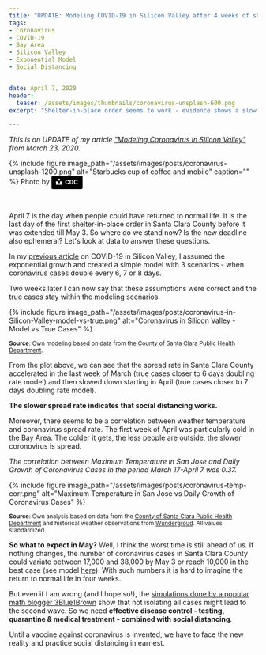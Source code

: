 ```yaml
---
title: "UPDATE: Modeling COVID-19 in Silicon Valley after 4 weeks of shelter-in-place order "
tags:
- Coronavirus
- COVID-19
- Bay Area
- Silicon Valley
- Exponential Model
- Social Distancing


date: April 7, 2020
header:
  teaser: /assets/images/thumbnails/coronavirus-unsplash-600.png
excerpt: "Shelter-in-place order seems to work - evidence shows a slow down in spread of Coronavirus in Silicon Valley."

---
```

*This is an UPDATE of my article ["Modeling Coronavirus in Silicon Valley"](https://www.cross-validated.com/Modeling-Coronavirus-in-Silicon-Valley/) from March 23, 2020.* 

{% include figure image_path="/assets/images/posts/coronavirus-unsplash-1200.png" alt="Starbucks cup of coffee and mobile" caption="" %}
Photo by <a style="background-color:black;color:white;text-decoration:none;padding:4px 6px;font-family:-apple-system, BlinkMacSystemFont, &quot;San Francisco&quot;, &quot;Helvetica Neue&quot;, Helvetica, Ubuntu, Roboto, Noto, &quot;Segoe UI&quot;, Arial, sans-serif;font-size:12px;font-weight:bold;line-height:1.2;display:inline-block;border-radius:3px" href="https://unsplash.com/@cdc?utm_medium=referral&amp;utm_campaign=photographer-credit&amp;utm_content=creditBadge" target="_blank" rel="noopener noreferrer" title="Download free do whatever you want high-resolution photos from CDC"><span style="display:inline-block;padding:2px 3px"><svg xmlns="http://www.w3.org/2000/svg" style="height:12px;width:auto;position:relative;vertical-align:middle;top:-2px;fill:white" viewBox="0 0 32 32"><title>unsplash-logo</title><path d="M10 9V0h12v9H10zm12 5h10v18H0V14h10v9h12v-9z"></path></svg></span><span style="display:inline-block;padding:2px 3px">CDC</span></a>


&nbsp;
&nbsp;

April 7 is the day when people could have returned to normal life. It is the last day of the first shelter-in-place order in Santa Clara County before it was extended till May 3. So where do we stand now? Is the new deadline also ephemeral? Let's look at data to answer these questions.

In my [previous article](https://www.cross-validated.com/Modeling-Coronavirus-in-Silicon-Valley/) on COVID-19 in Silicon Valley, I assumed the exponential growth and created a simple model with 3 scenarios - when coronavirus cases double every 6, 7 or 8 days. 

Two weeks later I can now say that these assumptions were correct and the true cases stay within the modeling scenarios. 

{% include figure image_path="/assets/images/posts/coronavirus-in-Silicon-Valley-model-vs-true.png" alt="Coronavirus in Silicon Valley - Model vs True Cases" %}

<sup>**Source**: Own modeling based on data from the [County of Santa Clara Public Health Department](https://www.sccgov.org/sites/phd/DiseaseInformation/novel-coronavirus/Pages/dashboard.aspx). </sup>

From the plot above, we can see that the spread rate in Santa Clara County accelerated in the last week of March (true cases closer to 6 days doubling rate model) and then slowed down starting in April (true cases closer to 7 days doubling rate model). 

**The slower spread rate indicates that social distancing works.** 

Moreover, there seems to be a correlation between weather temperature  and coronavirus spread rate. The first week of April was particularly cold in the Bay Area. The colder it gets, the less people are outside, the slower coronovirus is spread. 

*The correlation between Maximum Temperature in San Jose and Daily Growth of Coronavirus Cases in the period March 17-April 7 was 0.37.*

{% include figure image_path="/assets/images/posts/coronavirus-temp-corr.png" alt="Maximum Temperature in San Jose vs Daily Growth of Coronavirus Cases" %}


<sup>**Source**: Own analysis based on data from the [County of Santa Clara Public Health Department](https://www.sccgov.org/sites/phd/DiseaseInformation/novel-coronavirus/Pages/dashboard.aspx) and historical weather observations from [Wundergroud](https://www.wunderground.com/history/monthly/us/ca/san-jose/KSJC/date/2020-4). All values standardized.</sup>


**So what to expect in May?**
Well, I think the worst time is still ahead of us. If nothing changes, the number of coronavirus cases in Santa Clara County could variate between 17,000 and 38,000 by May 3 or reach 10,000 in the best case (see model [here](https://www.cross-validated.com/Modeling-Coronavirus-in-Silicon-Valley/)). With such numbers it is hard to imagine the return to normal life in four weeks. 


But even if I am wrong (and I hope so!), the [simulations done by a popular math blogger 3Blue1Brown](https://www.youtube.com/watch?v=gxAaO2rsdIs&feature=youtu.be) show that not isolating all cases might lead to the second wave. So we need **effective disease control - testing, quarantine & medical treatment - combined with social distancing**.

Until a vaccine against coronavirus is invented, we have to face the new reality and practice social distancing in earnest. 



